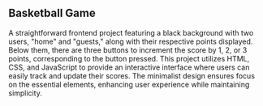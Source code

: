 ## Basketball Game
A straightforward frontend project featuring a black background with two users, "home" and "guests," along with their respective points displayed. Below them, there are three buttons to increment the score by 1, 2, or 3 points, corresponding to the button pressed. This project utilizes HTML, CSS, and JavaScript to provide an interactive interface where users can easily track and update their scores. The minimalist design ensures focus on the essential elements, enhancing user experience while maintaining simplicity.
